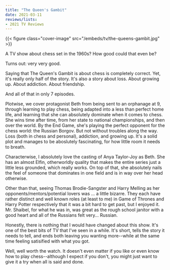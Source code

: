 ```yaml
---
title: "The Queen's Gambit"
date: 2021-03-11
reviews/lists:
- 2021 TV Reviews
---
```

{{< figure class="cover-image" src="/embeds/tv/the-queens-gambit.jpg" >}}

A TV show about chess set in the 1960s? How good could that even be?

Turns out: very very good.

<!--more-->

Saying that The Queen's Gambit is about chess is completely correct. Yet, it's really only half of the story. It's also a story about loss. About growing up. About addiction. About friendship.

And all of that in only 7 episodes. 

Plotwise, we cover protagonist Beth from being sent to an orphanage at 9, through learning to play chess, being adapted into a less than perfect home life, and learning that she can absolutely dominate when it comes to chess. She wins time after time, from her state to national championships, and then over the world. By the End Game, she's playing the perfect opponent for the chess world: the Russian Borgov. But not without troubles along the way. Loss (both in chess and personal), addiction, and growing up. It's a solid plot and manages to be aboslutely fascinating, for how little room it needs to breath. 

Characterwise, I absolutely love the casting of Anya Taylor-Joy as Beth. She has an almost Elfin, otherworldly quality that makes the entire series just a little less grounded, which really works. On top of that, she absolutely nails the feel of someone that dominates in one field and is in way over her head otherwise. 

Other than that, seeing Thomas Brodie-Sangster and Harry Melling as her opponents/mentors/potential lovers was ... a little bizarre. They each have rather distinct and well known roles (at least to me) in Game of Thrones and Harry Potter respectively that it was a bit hard to get past, but I enjoyed it. Mr. Shaibel, for what he was in, was great as the rough school janitor with a good heart and all of the Russians felt very... Russian. 

Honestly, there is nothing that I would have changed about this show. It's one of the best bits of TV that I've seen in a while. It's short, tells the story it needs to tell, and ends both leaving you wanting more--while at the same time feeling satisified with what you got. 

Well, well worth the watch. It doesn't even matter if you like or even know how to play chess--although I expect if you don't, you might just want to give it a try when all is said and done. 